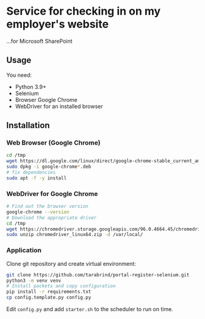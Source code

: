 # Service for checking in on my employer's website

...for Microsoft SharePoint

## Usage

You need:

* Python 3.9+
* Selenium
* Browser Google Chrome
* WebDriver for an installed browser

## Installation

### Web Browser (Google Chrome)

```bash
cd /tmp
wget https://dl.google.com/linux/direct/google-chrome-stable_current_amd64.deb
sudo dpkg -i google-chrome*.deb
# fix dependencies
sudo apt -f -y install
```

### WebDriver for Google Chrome

```bash
# Find out the browser version
google-chrome --version
# Download the appropriate driver
cd /tmp
wget https://chromedriver.storage.googleapis.com/96.0.4664.45/chromedriver_linux64.zip
sudo unzip chromedriver_linux64.zip -d /var/local/
```

### Application

Clone git repository and create virtual environment:

```bash
git clone https://github.com/tarabrind/portal-register-selenium.git
python3 -m venv venv
# Install packets and copy configuration
pip install -r requirements.txt
cp config.template.py config.py
```

Edit `config.py` and add `starter.sh` to the scheduler to run on time.
